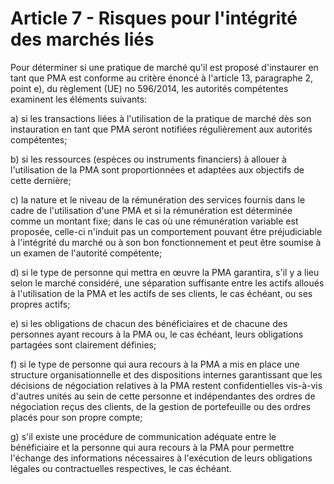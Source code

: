 # Article 7 - Risques pour l'intégrité des marchés liés


Pour déterminer si une pratique de marché qu'il est proposé d'instaurer en tant que PMA est conforme au critère énoncé à l'article 13, paragraphe 2, point e), du règlement (UE) no 596/2014, les autorités compétentes examinent les éléments suivants:

a) si les transactions liées à l'utilisation de la pratique de marché dès son instauration en tant que PMA seront notifiées régulièrement aux autorités compétentes;

b) si les ressources (espèces ou instruments financiers) à allouer à l'utilisation de la PMA sont proportionnées et adaptées aux objectifs de cette dernière;

c) la nature et le niveau de la rémunération des services fournis dans le cadre de l'utilisation d'une PMA et si la rémunération est déterminée comme un montant fixe; dans le cas où une rémunération variable est proposée, celle-ci n'induit pas un comportement pouvant être préjudiciable à l'intégrité du marché ou à son bon fonctionnement et peut être soumise à un examen de l'autorité compétente;

d) si le type de personne qui mettra en œuvre la PMA garantira, s'il y a lieu selon le marché considéré, une séparation suffisante entre les actifs alloués à l'utilisation de la PMA et les actifs de ses clients, le cas échéant, ou ses propres actifs;

e) si les obligations de chacun des bénéficiaires et de chacune des personnes ayant recours à la PMA ou, le cas échéant, leurs obligations partagées sont clairement définies;

f) si le type de personne qui aura recours à la PMA a mis en place une structure organisationnelle et des dispositions internes garantissant que les décisions de négociation relatives à la PMA restent confidentielles vis-à-vis d'autres unités au sein de cette personne et indépendantes des ordres de négociation reçus des clients, de la gestion de portefeuille ou des ordres placés pour son propre compte;

g) s'il existe une procédure de communication adéquate entre le bénéficiaire et la personne qui aura recours à la PMA pour permettre l'échange des informations nécessaires à l'exécution de leurs obligations légales ou contractuelles respectives, le cas échéant.
